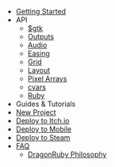 * [Getting Started](/docs/guides/getting-started.md)
* API
  * [$gtk](/docs/API/runtime.md)
  * [Outputs](/docs/API/outputs.md)
  * [Audio](/docs/API/audio.md)
  * [Easing](/docs/API/easing.md)
  * [Grid](/docs/API/grid.md)
  * [Layout](/docs/API/layout.md)
  * [Pixel Arrays](/docs/API/pixel_arrays.md)
  * [cvars](/docs/API/cvars.md)
  * [Ruby](/docs/API/ruby.md)
 * Guides & Tutorials
  * [New Project](/docs/guides/new_project.md)
  * [Deploy to Itch.io](/docs/guides/deploy_itch.md)
  * [Deploy to Mobile](/docs/guides/deploy_mobile.md)
  * [Deploy to Steam](/docs/guides/deploy_steam.md)
* [FAQ](/docs/faq/faq_dr.md)
  * [DragonRuby Philosophy](/docs/faq/dragonruby_philo.md)
